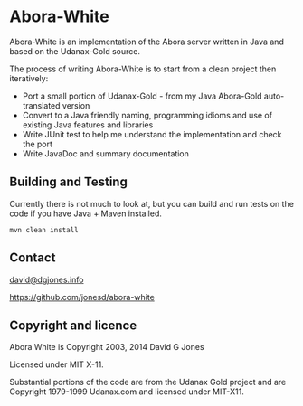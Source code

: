 # Abora-White

Abora-White is an implementation of the Abora server written in Java
and based on the Udanax-Gold source.

The process of writing Abora-White is to start from a clean project
then iteratively:

- Port a small portion of Udanax-Gold - from my Java Abora-Gold auto-translated version
- Convert to a Java friendly naming, programming idioms and use of existing Java features and libraries
- Write JUnit test to help me understand the implementation and check the port
- Write JavaDoc and summary documentation


## Building and Testing

Currently there is not much to look at, but you can build and run
tests on the code if you have Java + Maven installed.

    mvn clean install


## Contact

david@dgjones.info

https://github.com/jonesd/abora-white

## Copyright and licence

Abora White is Copyright 2003, 2014 David G Jones

Licensed under MIT X-11.

Substantial portions of the code are from the Udanax Gold project and are Copyright 1979-1999 Udanax.com and licensed under MIT-X11. 
